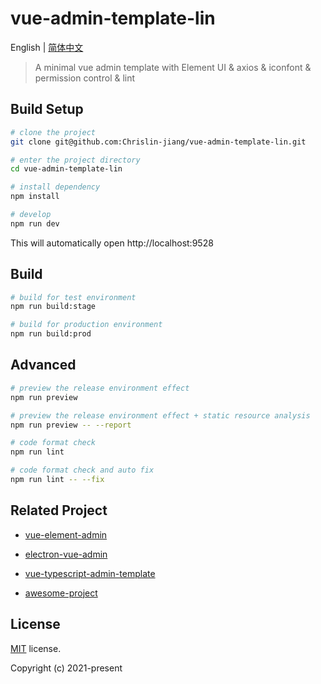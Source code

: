 # vue-admin-template-lin

English | [简体中文](./README-zh.md)

> A minimal vue admin template with Element UI & axios & iconfont & permission control & lint

## Build Setup

```bash
# clone the project
git clone git@github.com:Chrislin-jiang/vue-admin-template-lin.git

# enter the project directory
cd vue-admin-template-lin

# install dependency
npm install

# develop
npm run dev
```

This will automatically open http://localhost:9528

## Build

```bash
# build for test environment
npm run build:stage

# build for production environment
npm run build:prod
```

## Advanced

```bash
# preview the release environment effect
npm run preview

# preview the release environment effect + static resource analysis
npm run preview -- --report

# code format check
npm run lint

# code format check and auto fix
npm run lint -- --fix
```

## Related Project

- [vue-element-admin](https://github.com/PanJiaChen/vue-element-admin)

- [electron-vue-admin](https://github.com/PanJiaChen/electron-vue-admin)

- [vue-typescript-admin-template](https://github.com/Armour/vue-typescript-admin-template)

- [awesome-project](https://github.com/PanJiaChen/vue-element-admin/issues/2312)

## License

[MIT](https://github.com/Chrislin-jiang/vue-admin-template-lin/blob/master/LICENSE) license.

Copyright (c) 2021-present 
